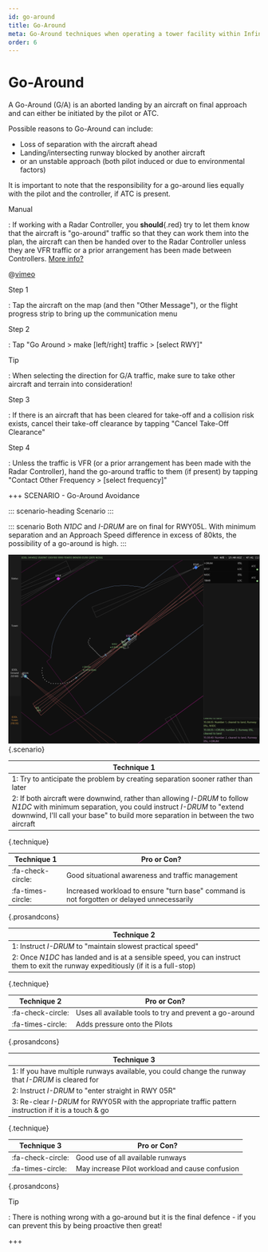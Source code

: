 ```yaml
---
id: go-around
title: Go-Around
meta: Go-Around techniques when operating a tower facility within Infinite Flight.
order: 6
---
```




# Go-Around



A Go-Around (G/A) is an aborted landing by an aircraft on final approach and can either be initiated by the pilot or ATC.



Possible reasons to Go-Around can include:



- Loss of separation with the aircraft ahead
- Landing/intersecting runway blocked by another aircraft
- or an unstable approach (both pilot induced or due to environmental factors)



It is important to note that the responsibility for a go-around lies equally with the pilot and the controller, if ATC is present.



Manual

: If working with a Radar Controller, you **should**{.red} try to let them know that the aircraft is "go-around" traffic so that they can work them into the plan, the aircraft can then be handed over to the Radar Controller unless they are VFR traffic or a prior arrangement has been made between Controllers. [More info?](/guide/atc-manual/3.-tower/3.5-exit-runway-go-around#3.5.4)



@[vimeo](563272230)



Step 1

: Tap the aircraft on the map (and then "Other Message"), or the flight progress strip to bring up the communication menu



Step 2

: Tap "Go Around > make [left/right] traffic > [select RWY]"



Tip

: When selecting the direction for G/A traffic, make sure to take other aircraft and terrain into consideration! 



Step 3

: If there is an aircraft that has been cleared for take-off and a collision risk exists, cancel their take-off clearance by tapping "Cancel Take-Off Clearance"



Step 4

: Unless the traffic is VFR (or a prior arrangement has been made with the Radar Controller), hand the go-around traffic to them (if present) by tapping "Contact Other Frequency > [select frequency]"



+++ SCENARIO - Go-Around Avoidance

::: scenario-heading
Scenario
:::

::: scenario
Both *N1DC* and *I-DRUM* are on final for RWY05L. With minimum separation and an Approach Speed difference in excess of 80kts, the possibility of a go-around is high.
::: 

![](_images/manual/screens/atcg-pw-go-around.png){.scenario}

| Technique 1                                                  |
| ------------------------------------------------------------ |
| 1: Try to anticipate the problem by creating separation sooner rather than later |
| 2: If both aircraft were downwind, rather than allowing *I-DRUM* to follow *N1DC* with minimum separation, you could instruct *I-DRUM* to "extend downwind, I'll call your base" to build more separation in between the two aircraft |

{.technique}

| Technique 1       | Pro or Con?                                                  |
| ----------------- | ------------------------------------------------------------ |
| :fa-check-circle: | Good situational awareness and traffic management            |
| :fa-times-circle: | Increased workload to ensure "turn base" command is not forgotten or delayed unnecessarily |

{.prosandcons}



| Technique 2                                                  |
| ------------------------------------------------------------ |
| 1: Instruct *I-DRUM* to "maintain slowest practical speed"   |
| 2: Once *N1DC* has landed and is at a sensible speed, you can instruct them to exit the runway expeditiously (if it is a full-stop) |

{.technique}

| Technique 2       | Pro or Con?                                             |
| ----------------- | ------------------------------------------------------- |
| :fa-check-circle: | Uses all available tools to try and prevent a go-around |
| :fa-times-circle: | Adds pressure onto the Pilots                           |

{.prosandcons}



| Technique 3                                                  |
| ------------------------------------------------------------ |
| 1: If you have multiple runways available, you could change the runway that *I-DRUM* is cleared for |
| 2: Instruct *I-DRUM* to "enter straight in RWY 05R"          |
| 3: Re-clear *I-DRUM* for RWY05R with the appropriate traffic pattern instruction if it is a touch & go |

{.technique}

| Technique 3       | Pro or Con?                                     |
| ----------------- | ----------------------------------------------- |
| :fa-check-circle: | Good use of all available runways               |
| :fa-times-circle: | May increase Pilot workload and cause confusion |

{.prosandcons}



Tip

: There is nothing wrong with a go-around but it is the final defence - if you can prevent this by being proactive then great! 

+++

